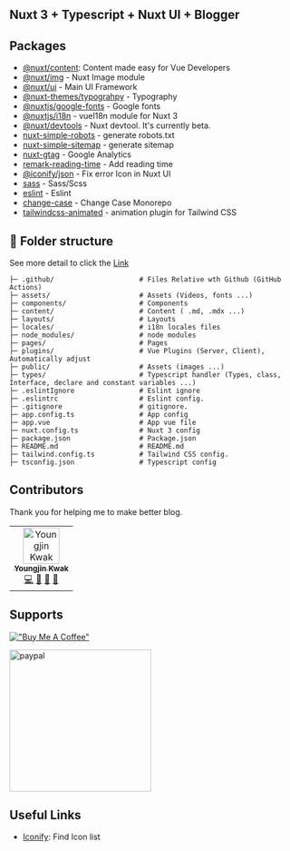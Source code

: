 ## Nuxt 3 + Typescript + Nuxt UI + Blogger

## Packages
- [@nuxt/content](https://content.nuxtjs.org/): Content made easy for Vue Developers
- [@nuxt/img]() - Nuxt Image module
- [@nuxt/ui](https://www.npmjs.com/package/remark-reading-time) - Main UI Framework
- [@nuxt-themes/typograhpy]() - Typography
- [@nuxtjs/google-fonts]() - Google fonts
- [@nuxtjs/i18n](https://github.com/nuxt-modules/i18n) - vueI18n module for Nuxt 3
- [@nuxt/devtools]() - Nuxt devtool. It's currently beta.
- [nuxt-simple-robots]() - generate robots.txt
- [nuxt-simple-sitemap]() - generate sitemap
- [nuxt-gtag](https://github.com/johannschopplich/nuxt-gtag) - Google Analytics
- [remark-reading-time](https://www.npmjs.com/package/remark-reading-time) - Add reading time
- [@iconify/json]() - Fix error Icon in Nuxt UI
- [sass]() - Sass/Scss
- [eslint]() - Eslint
- [change-case](https://github.com/blakeembrey/change-case) - Change Case Monorepo
- [tailwindcss-animated](https://www.tailwindcss-animated.com/) -  animation plugin for Tailwind CSS

## :file_folder: Folder structure
See more detail to click the [Link](https://nuxt.com/docs/guide/directory-structure/nuxt)
```text
├─ .github/                     # Files Relative wth Github (GitHub Actions)
├─ assets/                      # Assets (Videos, fonts ...)
├─ components/                  # Components
├─ content/                     # Content ( .md, .mdx ...)
├─ layouts/                     # Layouts
├─ locales/                     # i18n locales files
├─ node_modules/                # node modules
├─ pages/                       # Pages
├─ plugins/                     # Vue Plugins (Server, Client), Automatically adjust
├─ public/                      # Assets (images ...)
├─ types/                       # Typescript handler (Types, class, Interface, declare and constant variables ...)
├─ .eslintIgnore                # Eslint ignore
├─ .eslintrc                    # Eslint config.
├─ .gitignore                   # gitignore.
├─ app.config.ts                # App config
├─ app.vue                      # App vue file
├─ nuxt.config.ts               # Nuxt 3 config
├─ package.json                 # Package.json
├─ README.md                    # README.md
├─ tailwind.config.ts           # Tailwind CSS config.
├─ tsconfig.json                # Typescript config
```

## Contributors
Thank you for helping me to make better blog.

[//]: # (max 7 td in each tr)
[//]: # (<a href="https://github.com/kkan0615/blog-nuxt/commits?author=kkan0615" title="Examples">💡</a> )
[//]: # (<a href="https://github.com/kkan0615/blog-nuxt/commits?author=kkan0615" title="Tests">⚠️</a>)
[//]: # (<a href="https://github.com/kkan0615/blog-nuxt/commits?author=kkan0615" title="Ideas, Planning, & Feedback">🤔</a>)
[//]: # (<a href="https://github.com/kkan0615/blog-nuxt/issues?q=author%3Akkan0615" title="Bug reports">🐛</a>)
<table>
  <tbody>
    <tr>
      <td align="center">
        <a href="https://github.com/kkan0615">
          <img src="https://avatars.githubusercontent.com/u/46660361?v=4?s=64" width="64px;" alt="Youngjin Kwak"/><br /><sub><b>Youngjin Kwak</b></sub>
        </a><br />
        <a href="https://github.com/kkan0615/blog-nuxt/commits?author=kkan0615" title="Code">💻</a> 
        <a href="https://github.com/kkan0615/blog-nuxt/commits?author=kkan0615" title="Maintenance">🚧</a>
        <a href="https://github.com/kkan0615/blog-nuxt/commits?author=kkan0615" title="Documentation">📖</a> 
        <a href="https://github.com/kkan0615/blog-nuxt/commits?author=kkan0615" title="Design">🎨</a>
      </td>
    </tr>
  </tbody>
</table>

## Supports
[!["Buy Me A Coffee"](https://www.buymeacoffee.com/assets/img/custom_images/orange_img.png)](https://www.buymeacoffee.com/youngjinkwak)

<img src="./public/donations/paypal-qrcode.png" alt="paypal" width="250" height="250">

## Useful Links
- [Iconify](https://icones.js.org/): Find Icon list